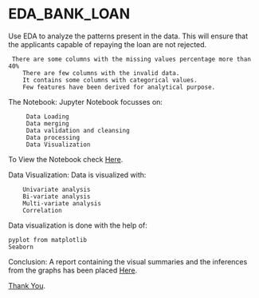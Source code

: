 # EDA_BANK_LOAN
Use EDA to analyze the patterns present in the data. This will ensure that the applicants capable of repaying the loan are not rejected.


     There are some columns with the missing values percentage more than 40%
        There are few columns with the invalid data.
        It contains some columns with categorical values.
        Few features have been derived for analytical purpose.

The Notebook:
   Jupyter Notebook focusses on:
         
         Data Loading
         Data merging
         Data validation and cleansing
         Data processing
         Data Visualization
         
To View the Notebook check [Here](https://github.com/Syed-Sarfaraz-Ahmed/EDA_BANK_LOAN/blob/main/EDA_Bank_Loan.ipynb).

Data Visualization:
   Data is visualized with:
        
        Univariate analysis
        Bi-variate analysis
        Multi-variate analysis
        Correlation
        
   Data visualization is done with the help of:
   
    pyplot from matplotlib
    Seaborn
         
Conclusion:
        A report containing the visual summaries and the inferences from the graphs has been placed [Here](https://github.com/Syed-Sarfaraz-Ahmed/EDA_BANK_LOAN/blob/main/EDA_Bank_Loan.ipynb).
        
[Thank You](#).
